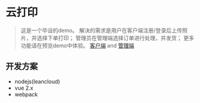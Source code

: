 # 云打印
> 这是一个毕设的demo。
> 解决的需求是用户在客户端注册/登录后上传照片，并选择下单打印；
> 管理员在管理端选择订单进行处理，并发货；
> 更多功能请在预览demo中体验。
> [客户端](http://code.hidoge.cn/demos/cloud_photo_print/client/#/) and [管理端](http://code.hidoge.cn/demos/cloud_photo_print/admin-dev/#/content/articles)

## 开发方案
- nodejs(leancloud)
- vue 2.x
- webpack

